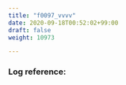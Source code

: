 ```yaml
---
title: "f0097_vvvv"
date: 2020-09-18T00:52:02+99:00
draft: false
weight: 10973

---
```


### Log reference: <no value>

```
